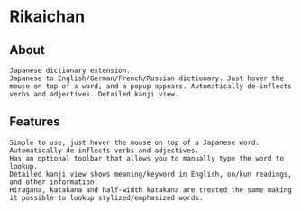# Rikaichan

## About
    Japanese dictionary extension.
    Japanese to English/German/French/Russian dictionary. Just hover the mouse on top of a word, and a popup appears. Automatically de-inflects verbs and adjectives. Detailed kanji view.


## Features

    Simple to use, just hover the mouse on top of a Japanese word.
    Automatically de-inflects verbs and adjectives.
    Has an optional toolbar that allows you to manually type the word to lookup.
    Detailed kanji view shows meaning/keyword in English, on/kun readings, and other information.
    Hiragana, katakana and half-width katakana are treated the same making it possible to lookup stylized/emphasized words.